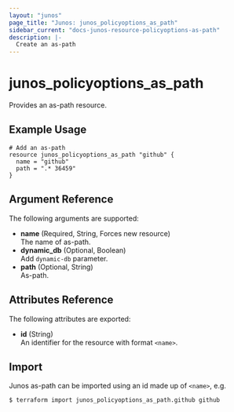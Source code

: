 ```yaml
---
layout: "junos"
page_title: "Junos: junos_policyoptions_as_path"
sidebar_current: "docs-junos-resource-policyoptions-as-path"
description: |-
  Create an as-path
---
```


# junos_policyoptions_as_path

Provides an as-path resource.

## Example Usage

```hcl
# Add an as-path
resource junos_policyoptions_as_path "github" {
  name = "github"
  path = ".* 36459"
}
```

## Argument Reference

The following arguments are supported:

- **name** (Required, String, Forces new resource)  
  The name of as-path.
- **dynamic_db** (Optional, Boolean)  
  Add `dynamic-db` parameter.
- **path** (Optional, String)  
  As-path.

## Attributes Reference

The following attributes are exported:

- **id** (String)  
  An identifier for the resource with format `<name>`.

## Import

Junos as-path can be imported using an id made up of `<name>`, e.g.

```shell
$ terraform import junos_policyoptions_as_path.github github
```
